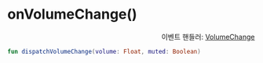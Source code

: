 # onVolumeChange()

<div align="right">
이벤트 핸들러: <a href="../event_handlers/volume_change.md">VolumeChange</a>
</div>

```kotlin
fun dispatchVolumeChange(volume: Float, muted: Boolean)
```